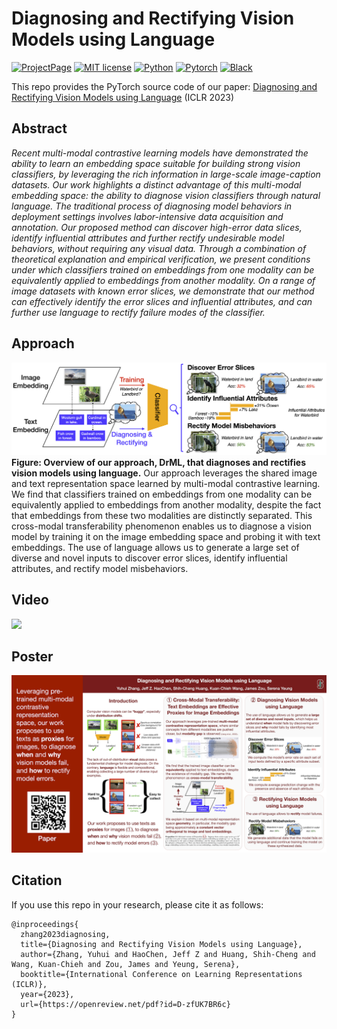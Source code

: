# Diagnosing and Rectifying Vision Models using Language


[![ProjectPage](https://img.shields.io/badge/-Project_Page-light_green)](https://sites.google.com/view/drml)
[![MIT license](https://img.shields.io/badge/License-MIT-blue.svg)](https://lbesson.mit-license.org/)
[![Python](https://img.shields.io/badge/python-3.10-blue.svg)](https://www.python.org/downloads/release/python-3100/)
[![Pytorch](https://img.shields.io/badge/Pytorch-1.12-red.svg)](https://pytorch.org/get-started/previous-versions/#v112)
[![Black](https://img.shields.io/badge/code%20style-black-000000.svg)](https://github.com/ambv/black)

This repo provides the PyTorch source code of our paper: 
[Diagnosing and Rectifying Vision Models using Language](https://openreview.net/forum?id=D-zfUK7BR6c) (ICLR 2023)

## Abstract

*Recent multi-modal contrastive learning models have demonstrated the ability to learn an embedding space suitable for building strong vision classifiers, by leveraging the rich information in large-scale image-caption datasets. Our work highlights a distinct advantage of this multi-modal embedding space: the ability to diagnose vision classifiers through natural language. The traditional process of diagnosing model behaviors in deployment settings involves labor-intensive data acquisition and annotation. Our proposed method can discover high-error data slices, identify influential attributes and further rectify undesirable model behaviors, without requiring any visual data. Through a combination of theoretical explanation and empirical verification, we present conditions under which classifiers trained on embeddings from one modality can be equivalently applied to embeddings from another modality. On a range of image datasets with known error slices, we demonstrate that our method can effectively identify the error slices and influential attributes, and can further use language to rectify failure modes of the classifier.*

## Approach

![](./docs/figures/approach.png)
**Figure: Overview of our approach, DrML, that diagnoses and rectifies vision models using language.** Our approach leverages the shared image and text representation space learned by multi-modal contrastive learning. We find that classifiers trained on embeddings from one modality can be equivalently applied to embeddings from another modality, despite the fact that embeddings from these two modalities are distinctly separated. This cross-modal transferability phenomenon enables us to diagnose a vision model by training it on the image embedding space and probing it with text embeddings. The use of language allows us to generate a large set of diverse and novel inputs to discover error slices, identify influential attributes, and rectify model misbehaviors.

## Video

![](./docs/figures/video.gif)

## Poster

![](./docs/figures/poster.png)
## Citation
If you use this repo in your research, please cite it as follows:
```
@inproceedings{
  zhang2023diagnosing,
  title={Diagnosing and Rectifying Vision Models using Language},
  author={Zhang, Yuhui and HaoChen, Jeff Z and Huang, Shih-Cheng and Wang, Kuan-Chieh and Zou, James and Yeung, Serena},
  booktitle={International Conference on Learning Representations (ICLR)},
  year={2023},
  url={https://openreview.net/pdf?id=D-zfUK7BR6c}
}
```
